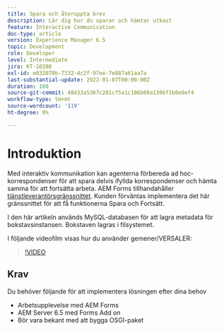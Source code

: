 ```yaml
---
title: Spara och återuppta brev
description: Lär dig hur du sparar och hämtar utkast
feature: Interactive Communication
doc-type: article
version: Experience Manager 6.5
topic: Development
role: Developer
level: Intermediate
jira: KT-10208
exl-id: e032070b-7332-4c2f-97ee-7e887a61aa7a
last-substantial-update: 2022-01-07T00:00:00Z
duration: 160
source-git-commit: 48433a5367c281cf5a1c106b08a1306f1b0e8ef4
workflow-type: tm+mt
source-wordcount: '119'
ht-degree: 0%

---
```


# Introduktion

Med interaktiv kommunikation kan agenterna förbereda ad hoc-korrespondenser för att spara delvis ifyllda korrespondenser och hämta samma för att fortsätta arbeta. AEM Forms tillhandahåller [tjänstleverantörsgränssnittet](https://developer.adobe.com/experience-manager/reference-materials/6-5/forms/javadocs/com/adobe/fd/ccm/ccr/ccrDocumentInstance/api/services/CCRDocumentInstanceService.html). Kunden förväntas implementera det här gränssnittet för att få funktionerna Spara och Fortsätt.

I den här artikeln används MySQL-databasen för att lagra metadata för bokstavsinstansen. Bokstaven lagras i filsystemet.

I följande videofilm visas hur du använder gemener/VERSALER:

>[!VIDEO](https://video.tv.adobe.com/v/342129?quality=12&learn=on)

## Krav

Du behöver följande för att implementera lösningen efter dina behov

* Arbetsupplevelse med AEM Forms
* AEM Server 6.5 med Forms Add on
* Bör vara bekant med att bygga OSGI-paket
